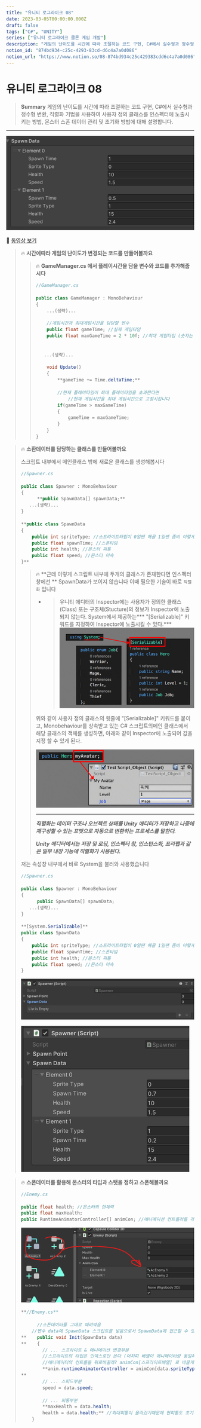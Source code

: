 ```yaml
---
title: "유니티 로그라이크 08"
date: 2023-03-05T00:00:00.000Z
draft: false
tags: ["C#", "UNITY"]
series: ["유니티 로그라이크 클론 게임 개발"]
description: "게임의 난이도를 시간에 따라 조절하는 코드 구현, C#에서 실수형과 정수형 변환, 직렬화 기법을 사용하여 사용자 정의 클래스를 인스펙터에 노출시키는 방법, 몬스터 스폰 데이터 관리 및 초기화 방법에 대해 설명합니다."
notion_id: "874bd934-c25c-4293-83cd-d6c4a7a0d086"
notion_url: "https://www.notion.so/08-874bd934c25c429383cdd6c4a7a0d086"
---
```


# 유니티 로그라이크 08

> **Summary**
> 게임의 난이도를 시간에 따라 조절하는 코드 구현, C#에서 실수형과 정수형 변환, 직렬화 기법을 사용하여 사용자 정의 클래스를 인스펙터에 노출시키는 방법, 몬스터 스폰 데이터 관리 및 초기화 방법에 대해 설명합니다.

---

![Image](image_9dc05cbbe2d0.png)

🎥 [동영상 보기](https://www.youtube.com/watch?v=SSg_9q-8h-A&list=PLO-mt5Iu5TeZF8xMHqtT_DhAPKmjF6i3x&index=9)

> 🔥 **시간에따라 게임의 난이도가 변경되는 코드를 만들어볼까요**
> > 🔥 **GameManager.cs 에서 플레이시간을 담을 변수와 코드를 추가해줍시다**
> > ```c#
> > //GameManager.cs
> >
> > public class GameManager : MonoBehaviour
> > {
> >     ...(생략)...
> >
> >     //게임시간과 최대게임시간을 담당할 변수
> >     public float gameTime; //실제 게임타임
> >     public float maxGameTime = 2 * 10f; //최대 게임타임 (숫자는 '초')
> >
> >
> >    ...(생략)...
> >
> >     void Update()
> >     {
> >         **gameTime += Time.deltaTime;**
> >
> >         //현재 플레이타임이 최대 플레이타임을 초과한다면
> >             //현재 게임시간을 최대 게임시간으로 고정시킵니다
> >         if(gameTime > maxGameTime)
> >         {
> >             gameTime = maxGameTime;
> >         }
> >     }
> > }
> > ```
> >
> >
>
>

> 🔥 **소환데이터를 담당하는 클래스를 만들어볼까요**
>
> 스크립트 내부에서 메인클래스 밖에 새로운 클래스를 생성해봅시다
>
>
> ```c#
> //Spawner.cs
>
> public class Spawner : MonoBehaviour
> {
> 		**public SpawnData[] spawnData;**
>    ...(생략)...
> }
>
> **public class SpawnData
> {
>     public int spriteType; //스프라이트타입이 0일땐 해골 1일땐 좀비 이렇게 바뀌게 할것임
>     public float spawnTime; //스폰타임
>     public int health; //몬스터 피통
>     public float speed; //몬스터 이속
> }**
> ```
>
> > 🔥 **근데 이렇게 스크립트 내부에 두개의 클래스가 존재한다면 인스펙터창에선 
> **
> > SpawnData가 보이지 않습니다 이때 필요한 기술이 바로 `직렬화` 입니다
> >
> >
> > - > 유니티 에디터의 Inspector에는 사용자가 정의한 클래스(Class) 또는 구조체(Stucture)의 정보가 Inspector에 노출되지 않는다. System에서 제공하는*** "[Serializable]" 키워드를 지정하여 Inspector에 노출시킬 수 있다.***
> > ![Image](image_e79cd3a98fe7.png)
> >
> > 위와 같이 사용자 정의 클래스의 윗줄에 "[Serializable]" 키워드를 붙이고, Monobehaviour를 상속받고 있는 C# 스크립트의메인 클래스에서 해당 클래스의 객체를 생성하면, 아래와 같이 Inspector에 노출되어 값을 지정 할 수 있게 된다.
> >
> > ![Image](image_9aba1c229b17.png)
> >
> > ---
> >
> > ***직렬화는 데이터 구조나 오브젝트 상태를 Unity 에디터가 저장하고 나중에 재구성할 수 있는 포맷으로 자동으로 변환하는 프로세스를 말한다.***
> >
> > ***Unity 에디터에서는 저장 및 로딩, 인스펙터 창, 인스턴스화, 프리팹과 같은 일부 내장 기능에 직렬화가 사용된다.***
> >
> >
>
>
> 저는 속성창 내부에서 바로 System을 불러와 사용했습니다
>
> ```c#
> //Spawner.cs
>
> public class Spawner : MonoBehaviour
> {
> 		public SpawnData[] spawnData;
>    ...(생략)...
> }
>
> **[System.Serializable]**
> public class SpawnData
> {
>     public int spriteType; //스프라이트타입이 0일땐 해골 1일땐 좀비 이렇게 바뀌게 할것임
>     public float spawnTime; //스폰타임
>     public int health; //몬스터 피통
>     public float speed; //몬스터 이속
> }
> ```
>
> ![Image](image_60af6f4d731c.png)
>
> ![Image](image_31cd47e9c615.png)
>
>

> 🔥 **스폰데이터를 활용해 몬스터의 타입과 스탯을 정하고 스폰해볼까요**
> ```c#
> //Enemy.cs
>
> public float health; //몬스터의 현체력
> public float maxHealth;
> public RuntimeAnimatorController[] animCon; //애니메이션 컨트롤러를 각 몬스터 타입에 맞게 넣기위해 배열로 선언
> ```
>
> ![Image](image_f5c23db8646f.png)
>
> ```c#
> **//Enemy.cs**
>
> 		//스폰데이터를 그대로 때려박음
>     //변수 data에 SpawnData 스크립트를 넣음으로서 SpawnData에 접근할 수 있음
> **    public void Init(SpawnData data)
> **    {
>         // ... 스프라이트 & 애니메이션 변경부분
>         //스프라이트의 타입은 인덱스로만 쓴다 (어처피 배열이 애니메이터랑 동일하니까)
>         //애니메이터의 컨트롤을 뭐로바꿀래? animCon[스프라이트배열] 로 바꿀게여!
>         **anim.runtimeAnimatorController = animCon[data.spriteType];
> **
>         // ... 스피드부분
>         speed = data.speed;
>
>         // ... 피통부분
>         **maxHealth = data.health;
>         health = data.health;** //최대피통이 올라갔기때문에 현피통도 초기화해준다
>     }
> ```
>
>


